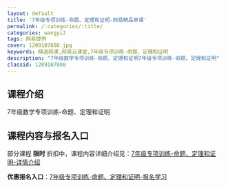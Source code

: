```yaml
---
layout: default
title: '7年级专项训练-命题、定理和证明-网易精品单课'
permalink: /:categories/:title/
categories: wangyi2
tags: 网易提供
cover: 1209107808.jpg
keywords: 精选网课,网易云课堂,7年级专项训练-命题、定理和证明
description: "7年级数学专项训练-命题、定理和证明7年级专项训练-命题、定理和证明"
classid: 1209107808
---
```


## 课程介绍

7年级数学专项训练-命题、定理和证明

## 课程内容与报名入口

部分课程 **限时** 折扣中，课程内容详细介绍见：[7年级专项训练-命题、定理和证明-详情介绍](https://study.163.com/course/introduction/1209107808.htm?share=1&shareId=1025206652&utm_campaign=share&utm_medium=iphoneShare&utm_source=&utm_u=1025206652)

**优惠报名入口**：[7年级专项训练-命题、定理和证明-报名学习](https://study.163.com/course/introduction/1209107808.htm?share=1&shareId=1025206652&utm_campaign=share&utm_medium=iphoneShare&utm_source=&utm_u=1025206652)

